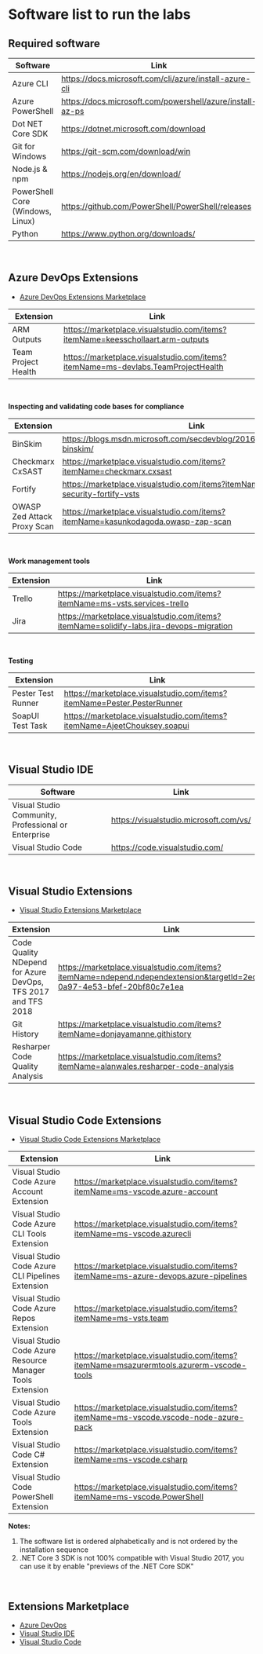 # Software list to run the labs 

## Required software

| Software | Link |
| --- | --- |
| Azure CLI | https://docs.microsoft.com/cli/azure/install-azure-cli |
| Azure PowerShell | https://docs.microsoft.com/powershell/azure/install-az-ps |
| Dot NET Core SDK | https://dotnet.microsoft.com/download |
| Git for Windows | https://git-scm.com/download/win |
| Node.js & npm | https://nodejs.org/en/download/ |
| PowerShell Core (Windows, Linux) | https://github.com/PowerShell/PowerShell/releases |
| Python | https://www.python.org/downloads/ |

<br>

## Azure DevOps Extensions

 * [Azure DevOps Extensions Marketplace](https://marketplace.visualstudio.com/azuredevops)

| Extension | Link |
| --- | --- |
| ARM Outputs | https://marketplace.visualstudio.com/items?itemName=keesschollaart.arm-outputs |
| Team Project Health | https://marketplace.visualstudio.com/items?itemName=ms-devlabs.TeamProjectHealth |

<br>

**Inspecting and validating code bases for compliance**

| Extension | Link |
| --- | --- |
| BinSkim | https://blogs.msdn.microsoft.com/secdevblog/2016/08/17/introducing-binskim/ |
| Checkmarx CxSAST | https://marketplace.visualstudio.com/items?itemName=checkmarx.cxsast |
| Fortify | https://marketplace.visualstudio.com/items?itemName=fortifyvsts.hpe-security-fortify-vsts |
| OWASP Zed Attack Proxy Scan | https://marketplace.visualstudio.com/items?itemName=kasunkodagoda.owasp-zap-scan |

<br>

**Work management tools**

| Extension | Link |
| --- | --- |
| Trello | https://marketplace.visualstudio.com/items?itemName=ms-vsts.services-trello |
| Jira | https://marketplace.visualstudio.com/items?itemName=solidify-labs.jira-devops-migration |

<br>

**Testing**

| Extension | Link |
| --- | --- |
| Pester Test Runner | https://marketplace.visualstudio.com/items?itemName=Pester.PesterRunner |
| SoapUI Test Task | https://marketplace.visualstudio.com/items?itemName=AjeetChouksey.soapui |


<br>


## Visual Studio IDE

| Software | Link |
| --- | --- |
| Visual Studio Community, Professional or Enterprise | https://visualstudio.microsoft.com/vs/ |
| Visual Studio Code | https://code.visualstudio.com/ |




<br>

## Visual Studio Extensions

 * [Visual Studio Extensions Marketplace](https://marketplace.visualstudio.com/vs)

| Extension | Link |
| --- | --- |
| Code Quality NDepend for Azure DevOps, TFS 2017 and TFS 2018 | https://marketplace.visualstudio.com/items?itemName=ndepend.ndependextension&targetId=2ec491f3-0a97-4e53-bfef-20bf80c7e1ea |
| Git History | https://marketplace.visualstudio.com/items?itemName=donjayamanne.githistory |
| Resharper Code Quality Analysis | https://marketplace.visualstudio.com/items?itemName=alanwales.resharper-code-analysis |




<br>

## Visual Studio Code Extensions

 * [Visual Studio Code Extensions Marketplace](https://marketplace.visualstudio.com/vscode)

| Extension | Link |
| --- | --- |
| Visual Studio Code Azure Account Extension | https://marketplace.visualstudio.com/items?itemName=ms-vscode.azure-account |
| Visual Studio Code Azure CLI Tools Extension | https://marketplace.visualstudio.com/items?itemName=ms-vscode.azurecli |
| Visual Studio Code Azure CLI Pipelines Extension |https://marketplace.visualstudio.com/items?itemName=ms-azure-devops.azure-pipelines |
| Visual Studio Code Azure Repos Extension |https://marketplace.visualstudio.com/items?itemName=ms-vsts.team |
| Visual Studio Code Azure Resource Manager Tools Extension | https://marketplace.visualstudio.com/items?itemName=msazurermtools.azurerm-vscode-tools |
| Visual Studio Code Azure Tools Extension | https://marketplace.visualstudio.com/items?itemName=ms-vscode.vscode-node-azure-pack
| Visual Studio Code C# Extension | https://marketplace.visualstudio.com/items?itemName=ms-vscode.csharp |
| Visual Studio Code PowerShell Extension | https://marketplace.visualstudio.com/items?itemName=ms-vscode.PowerShell |





**Notes:**
 1. The software list is ordered alphabetically and is not ordered by the installation sequence
 2. .NET Core 3 SDK is not 100% compatible with Visual Studio 2017, you can use it by enable "previews of the .NET Core SDK"
 
<br>

## Extensions Marketplace
 * [Azure DevOps](https://marketplace.visualstudio.com/azuredevops)
 * [Visual Studio IDE](https://marketplace.visualstudio.com/vs)
 * [Visual Studio Code](https://marketplace.visualstudio.com/vscode)


